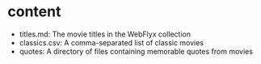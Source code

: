 # content

- titles.md: The movie titles in the WebFlyx collection
- classics.csv: A comma-separated list of classic movies
- quotes: A directory of files containing memorable quotes from movies

